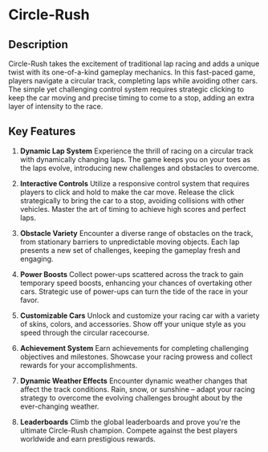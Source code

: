 # Circle-Rush

## Description

Circle-Rush takes the excitement of traditional lap racing and adds a unique twist with its one-of-a-kind gameplay mechanics. In this fast-paced game, players navigate a circular track, completing laps while avoiding other cars. The simple yet challenging control system requires strategic clicking to keep the car moving and precise timing to come to a stop, adding an extra layer of intensity to the race.

## Key Features

1. **Dynamic Lap System**
   Experience the thrill of racing on a circular track with dynamically changing laps. The game keeps you on your toes as the laps evolve, introducing new challenges and obstacles to overcome.

2. **Interactive Controls**
   Utilize a responsive control system that requires players to click and hold to make the car move. Release the click strategically to bring the car to a stop, avoiding collisions with other vehicles. Master the art of timing to achieve high scores and perfect laps.

3. **Obstacle Variety**
   Encounter a diverse range of obstacles on the track, from stationary barriers to unpredictable moving objects. Each lap presents a new set of challenges, keeping the gameplay fresh and engaging.

4. **Power Boosts**
   Collect power-ups scattered across the track to gain temporary speed boosts, enhancing your chances of overtaking other cars. Strategic use of power-ups can turn the tide of the race in your favor.

5. **Customizable Cars**
   Unlock and customize your racing car with a variety of skins, colors, and accessories. Show off your unique style as you speed through the circular racecourse.

6. **Achievement System**
   Earn achievements for completing challenging objectives and milestones. Showcase your racing prowess and collect rewards for your accomplishments.

7. **Dynamic Weather Effects**
   Encounter dynamic weather changes that affect the track conditions. Rain, snow, or sunshine – adapt your racing strategy to overcome the evolving challenges brought about by the ever-changing weather.

8. **Leaderboards**
   Climb the global leaderboards and prove you're the ultimate Circle-Rush champion. Compete against the best players worldwide and earn prestigious rewards.
